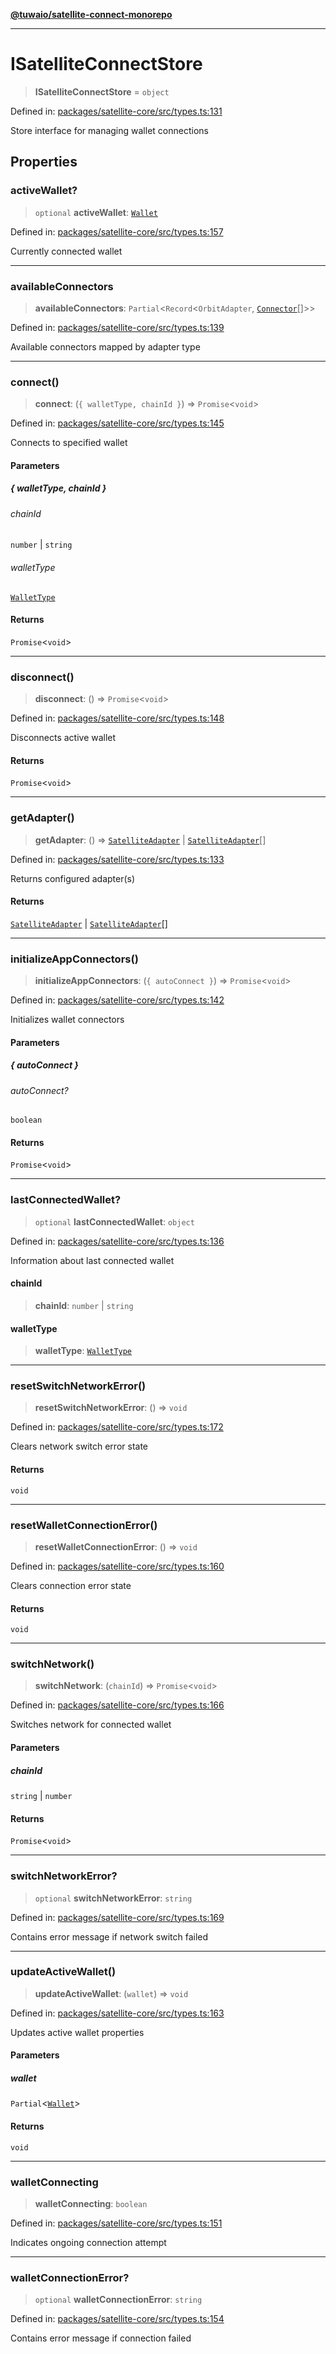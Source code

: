 [**@tuwaio/satellite-connect-monorepo**](../../../README.md)

***

# ISatelliteConnectStore

> **ISatelliteConnectStore** = `object`

Defined in: [packages/satellite-core/src/types.ts:131](https://github.com/TuwaIO/satellite-connect/blob/8360ff0360276ab1441103db09b4fae110570e1d/packages/satellite-core/src/types.ts#L131)

Store interface for managing wallet connections

## Properties

### activeWallet?

> `optional` **activeWallet**: [`Wallet`](Wallet.md)

Defined in: [packages/satellite-core/src/types.ts:157](https://github.com/TuwaIO/satellite-connect/blob/8360ff0360276ab1441103db09b4fae110570e1d/packages/satellite-core/src/types.ts#L157)

Currently connected wallet

***

### availableConnectors

> **availableConnectors**: `Partial`\<`Record`\<`OrbitAdapter`, [`Connector`](Connector.md)[]\>\>

Defined in: [packages/satellite-core/src/types.ts:139](https://github.com/TuwaIO/satellite-connect/blob/8360ff0360276ab1441103db09b4fae110570e1d/packages/satellite-core/src/types.ts#L139)

Available connectors mapped by adapter type

***

### connect()

> **connect**: (`{ walletType, chainId }`) => `Promise`\<`void`\>

Defined in: [packages/satellite-core/src/types.ts:145](https://github.com/TuwaIO/satellite-connect/blob/8360ff0360276ab1441103db09b4fae110570e1d/packages/satellite-core/src/types.ts#L145)

Connects to specified wallet

#### Parameters

##### \{ walletType, chainId \}

###### chainId

`number` \| `string`

###### walletType

[`WalletType`](WalletType.md)

#### Returns

`Promise`\<`void`\>

***

### disconnect()

> **disconnect**: () => `Promise`\<`void`\>

Defined in: [packages/satellite-core/src/types.ts:148](https://github.com/TuwaIO/satellite-connect/blob/8360ff0360276ab1441103db09b4fae110570e1d/packages/satellite-core/src/types.ts#L148)

Disconnects active wallet

#### Returns

`Promise`\<`void`\>

***

### getAdapter()

> **getAdapter**: () => [`SatelliteAdapter`](SatelliteAdapter.md) \| [`SatelliteAdapter`](SatelliteAdapter.md)[]

Defined in: [packages/satellite-core/src/types.ts:133](https://github.com/TuwaIO/satellite-connect/blob/8360ff0360276ab1441103db09b4fae110570e1d/packages/satellite-core/src/types.ts#L133)

Returns configured adapter(s)

#### Returns

[`SatelliteAdapter`](SatelliteAdapter.md) \| [`SatelliteAdapter`](SatelliteAdapter.md)[]

***

### initializeAppConnectors()

> **initializeAppConnectors**: (`{ autoConnect }`) => `Promise`\<`void`\>

Defined in: [packages/satellite-core/src/types.ts:142](https://github.com/TuwaIO/satellite-connect/blob/8360ff0360276ab1441103db09b4fae110570e1d/packages/satellite-core/src/types.ts#L142)

Initializes wallet connectors

#### Parameters

##### \{ autoConnect \}

###### autoConnect?

`boolean`

#### Returns

`Promise`\<`void`\>

***

### lastConnectedWallet?

> `optional` **lastConnectedWallet**: `object`

Defined in: [packages/satellite-core/src/types.ts:136](https://github.com/TuwaIO/satellite-connect/blob/8360ff0360276ab1441103db09b4fae110570e1d/packages/satellite-core/src/types.ts#L136)

Information about last connected wallet

#### chainId

> **chainId**: `number` \| `string`

#### walletType

> **walletType**: [`WalletType`](WalletType.md)

***

### resetSwitchNetworkError()

> **resetSwitchNetworkError**: () => `void`

Defined in: [packages/satellite-core/src/types.ts:172](https://github.com/TuwaIO/satellite-connect/blob/8360ff0360276ab1441103db09b4fae110570e1d/packages/satellite-core/src/types.ts#L172)

Clears network switch error state

#### Returns

`void`

***

### resetWalletConnectionError()

> **resetWalletConnectionError**: () => `void`

Defined in: [packages/satellite-core/src/types.ts:160](https://github.com/TuwaIO/satellite-connect/blob/8360ff0360276ab1441103db09b4fae110570e1d/packages/satellite-core/src/types.ts#L160)

Clears connection error state

#### Returns

`void`

***

### switchNetwork()

> **switchNetwork**: (`chainId`) => `Promise`\<`void`\>

Defined in: [packages/satellite-core/src/types.ts:166](https://github.com/TuwaIO/satellite-connect/blob/8360ff0360276ab1441103db09b4fae110570e1d/packages/satellite-core/src/types.ts#L166)

Switches network for connected wallet

#### Parameters

##### chainId

`string` | `number`

#### Returns

`Promise`\<`void`\>

***

### switchNetworkError?

> `optional` **switchNetworkError**: `string`

Defined in: [packages/satellite-core/src/types.ts:169](https://github.com/TuwaIO/satellite-connect/blob/8360ff0360276ab1441103db09b4fae110570e1d/packages/satellite-core/src/types.ts#L169)

Contains error message if network switch failed

***

### updateActiveWallet()

> **updateActiveWallet**: (`wallet`) => `void`

Defined in: [packages/satellite-core/src/types.ts:163](https://github.com/TuwaIO/satellite-connect/blob/8360ff0360276ab1441103db09b4fae110570e1d/packages/satellite-core/src/types.ts#L163)

Updates active wallet properties

#### Parameters

##### wallet

`Partial`\<[`Wallet`](Wallet.md)\>

#### Returns

`void`

***

### walletConnecting

> **walletConnecting**: `boolean`

Defined in: [packages/satellite-core/src/types.ts:151](https://github.com/TuwaIO/satellite-connect/blob/8360ff0360276ab1441103db09b4fae110570e1d/packages/satellite-core/src/types.ts#L151)

Indicates ongoing connection attempt

***

### walletConnectionError?

> `optional` **walletConnectionError**: `string`

Defined in: [packages/satellite-core/src/types.ts:154](https://github.com/TuwaIO/satellite-connect/blob/8360ff0360276ab1441103db09b4fae110570e1d/packages/satellite-core/src/types.ts#L154)

Contains error message if connection failed
